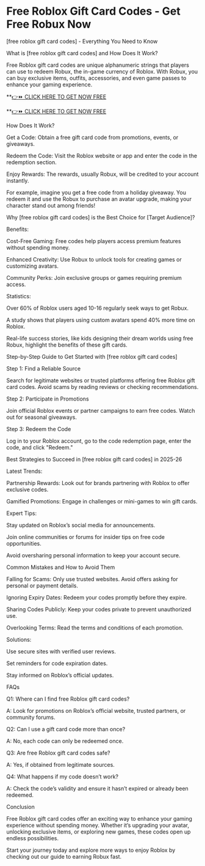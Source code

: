 #  Free Roblox Gift Card Codes - Get Free Robux Now

[free roblox gift card codes] - Everything You Need to Know

What is [free roblox gift card codes] and How Does It Work?

Free Roblox gift card codes are unique alphanumeric strings that players can use to redeem Robux, the in-game currency of Roblox. With Robux, you can buy exclusive items, outfits, accessories, and even game passes to enhance your gaming experience.

**[👉⏩ CLICK HERE TO GET NOW FREE](https://ecomadboosters.xyz/free%20robux%20gift%20card%20codes/)

**[👉⏩ CLICK HERE TO GET NOW FREE](https://ecomadboosters.xyz/free%20robux%20gift%20card%20codes/)




How Does It Work?

Get a Code: Obtain a free gift card code from promotions, events, or giveaways.

Redeem the Code: Visit the Roblox website or app and enter the code in the redemption section.

Enjoy Rewards: The rewards, usually Robux, will be credited to your account instantly.

For example, imagine you get a free code from a holiday giveaway. You redeem it and use the Robux to purchase an avatar upgrade, making your character stand out among friends!

Why [free roblox gift card codes] is the Best Choice for [Target Audience]?

Benefits:

Cost-Free Gaming: Free codes help players access premium features without spending money.

Enhanced Creativity: Use Robux to unlock tools for creating games or customizing avatars.

Community Perks: Join exclusive groups or games requiring premium access.

Statistics:

Over 60% of Roblox users aged 10-16 regularly seek ways to get Robux.

A study shows that players using custom avatars spend 40% more time on Roblox.

Real-life success stories, like kids designing their dream worlds using free Robux, highlight the benefits of these gift cards.

Step-by-Step Guide to Get Started with [free roblox gift card codes]

Step 1: Find a Reliable Source

Search for legitimate websites or trusted platforms offering free Roblox gift card codes. Avoid scams by reading reviews or checking recommendations.

Step 2: Participate in Promotions

Join official Roblox events or partner campaigns to earn free codes. Watch out for seasonal giveaways.

Step 3: Redeem the Code

Log in to your Roblox account, go to the code redemption page, enter the code, and click "Redeem."

Best Strategies to Succeed in [free roblox gift card codes] in 2025-26

Latest Trends:

Partnership Rewards: Look out for brands partnering with Roblox to offer exclusive codes.

Gamified Promotions: Engage in challenges or mini-games to win gift cards.

Expert Tips:

Stay updated on Roblox’s social media for announcements.

Join online communities or forums for insider tips on free code opportunities.

Avoid oversharing personal information to keep your account secure.

Common Mistakes and How to Avoid Them

Falling for Scams: Only use trusted websites. Avoid offers asking for personal or payment details.

Ignoring Expiry Dates: Redeem your codes promptly before they expire.

Sharing Codes Publicly: Keep your codes private to prevent unauthorized use.

Overlooking Terms: Read the terms and conditions of each promotion.

Solutions:

Use secure sites with verified user reviews.

Set reminders for code expiration dates.

Stay informed on Roblox’s official updates.

FAQs

Q1: Where can I find free Roblox gift card codes?

A: Look for promotions on Roblox’s official website, trusted partners, or community forums.

Q2: Can I use a gift card code more than once?

A: No, each code can only be redeemed once.

Q3: Are free Roblox gift card codes safe?

A: Yes, if obtained from legitimate sources.

Q4: What happens if my code doesn’t work?

A: Check the code’s validity and ensure it hasn’t expired or already been redeemed.

Conclusion

Free Roblox gift card codes offer an exciting way to enhance your gaming experience without spending money. Whether it’s upgrading your avatar, unlocking exclusive items, or exploring new games, these codes open up endless possibilities.

Start your journey today and explore more ways to enjoy Roblox by checking out our guide to earning Robux fast.
